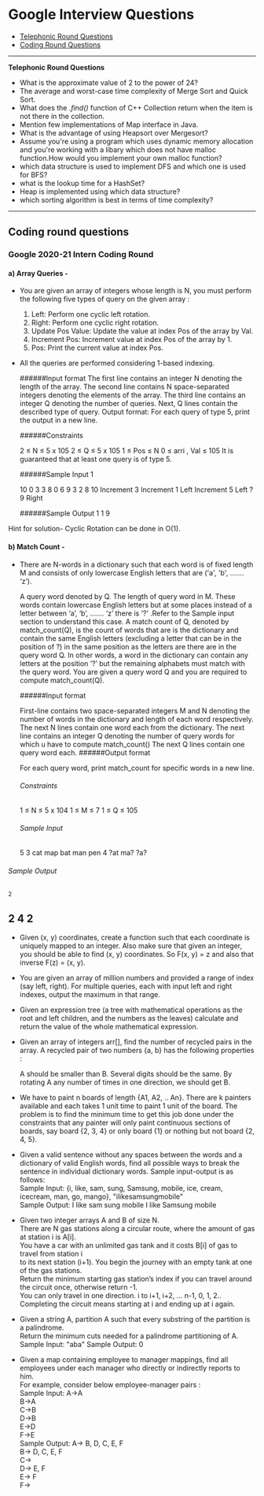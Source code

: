 
# Google Interview Questions

* [Telephonic Round Questions](#quiz)
* [Coding Round Questions](#coding)

____


<b name="quiz">Telephonic Round Questions</b><br/>

- What is the approximate value of 2 to the power of 24?
- The average and worst-case time complexity of Merge Sort and Quick Sort.
- What does the *.find()* function of C++ Collection return when the item is not there in the collection.
- Mention few implementations of Map interface in Java.
- What is the advantage of using Heapsort over Mergesort?
- Assume you're using a program which uses dynamic memory allocation and you're working with a libary which does not have malloc function.How would you implement your own malloc function?
- which data structure is used to implement DFS and which one is used for BFS?
- what is the lookup time for a HashSet?
- Heap is implemented using which data structure?
- which sorting algorithm is best in terms of time complexity?
____


<b name="coding">Coding round questions</b><br/>
---
### Google 2020-21 Intern Coding Round
#### a) Array Queries -
- You are given an array of integers whose length is N, you must perform the following five types of query on the given array : 
	1. Left: Perform one cyclic left rotation.
	2. Right: Perform one cyclic right rotation.
	3. Update Pos Value: Update the value at index Pos of the array by Val.
	4. Increment Pos: Increment value at index Pos of the array by 1.
	5. Pos: Print the current value at index Pos.

- All the queries are performed considering 1-based indexing.

	######Input format 
The first line contains an integer N denoting the length of the array.
The second line contains N space-separated integers denoting the elements of the array.
The third line contains an integer Q denoting the number of queries.
Next, Q lines contain the described type of query.
Output format: For each query of type 5, print the output in a new line.

	######Constraints

	2 ≤ N ≤ 5 x 105
	2 ≤ Q ≤ 5 x 105
	1 ≤ Pos ≤ N
	0 ≤ arri , Val ≤ 105
	It is guaranteed that at least one query is of type 5.

	######Sample Input 1

	10
0 3 3 8 0 6 9 3 2 8
10
Increment 3
Increment 1
Left
Increment 5
Left
? 9
Right

	######Sample Output 1
	1
	9

Hint for solution-  Cyclic Rotation can be done in O(1).
#### b) Match Count -

- There are N-words in a dictionary such that each word is of fixed length M and consists of only lowercase English letters that are ('a', 'b', ……. ‘z’).

	A query word denoted by Q. The length of query word in M. These words contain lowercase English letters but at some places instead of a letter between ‘a’, ‘b’, ……. ‘z’ there is ‘?’ .Refer to the Sample input section to understand this case.
A match count of Q, denoted by match_count(Q), is the count of words that are is the dictionary and contain the same English letters (excluding a letter that can be in the position of ?) in the same position as the letters are there are in the query word Q.
In other words, a word in the dictionary can contain any letters at the position ‘?’ but the remaining alphabets must match with the query word.
You are given a query word Q and you are required to compute match_count(Q).

	######Input format

	 First-line contains two space-separated integers M and  N denoting the number of words in the dictionary and length of each word respectively.
The next N lines contain one word each from the dictionary.
The next line contains an integer Q denoting the number of query words for which u have to compute match_count()
The next Q lines contain one query word each.
	######Output format

	For each query word, print match_count for specific words in a new line.

	###### Constraints

	1 ≤ N ≤ 5 x 104
	1 ≤ M ≤ 7
	1 ≤ Q ≤ 105

	###### Sample Input 

	5 3
cat
map
bat
man
pen
4
?at
ma?
?a?
######  Sample Output

	2
2
4
2
---
- Given (x, y) coordinates, create a function such that each coordinate is uniquely mapped to an integer. Also make sure that given an integer, you should be able to find (x, y) coordinates. So F(x, y) = z and also that inverse F(z) = (x, y).
- You are given an array of million numbers and provided a range of index (say left, right). For multiple queries, each with input left and right indexes, output the maximum in that range.
- Given an expression tree (a tree with mathematical operations as the root and left children, and the numbers as the leaves) calculate and return the value of the whole mathematical expression.
- Given an array of integers arr[], find the number of recycled pairs in the array. A recycled pair of two numbers {a, b} has the following properties :

  A should be smaller than B.
  Several digits should be the same.
  By rotating A any number of times in one direction, we should get B.
  
- We have to paint n boards of length {A1, A2, .. An}. There are k painters available and each takes 1 unit time to paint 1 unit of the board. The problem is to find the minimum time to get this job done under the constraints that any painter will only paint continuous sections of boards, say board {2, 3, 4} or only board {1} or nothing but not board {2, 4, 5}.
- Given a valid sentence without any spaces between the words and a dictionary of valid English words, find all possible ways to break the sentence in individual dictionary words. Sample input-output is as follows: <br/>
  Sample Input:  {i, like, sam, sung, Samsung, mobile, ice, cream, icecream, man, go, mango}, "ilikesamsungmobile"  <br/>
  Sample Output: I like sam sung mobile
                 I like Samsung mobile
                 
- Given two integer arrays A and B of size N.<br>
  There are N gas stations along a circular route, where the amount of gas at station i is A[i].<br>
  You have a car with an unlimited gas tank and it costs B[i] of gas to travel from station i<br>
  to its next station (i+1). You begin the journey with an empty tank at one of the gas stations.<br>
  Return the minimum starting gas station’s index if you can travel around the circuit once, otherwise return -1.<br>
  You can only travel in one direction. i to i+1, i+2, … n-1, 0, 1, 2.. Completing the circuit means starting at i and
  ending up at i again.<br>
  
- Given a string A, partition A such that every substring of the partition is a palindrome.<br>
  Return the minimum cuts needed for a palindrome partitioning of A.<br>
    Sample Input: "aba"
    Sample Output: 0 
- Given a map containing employee to manager mappings, find all employees under each manager who directly or indirectly reports to him.<br>
  For example, consider below employee-manager pairs :<br>
   Sample Input: A->A<br>
		 B->A<br>
 		 C->B<br>
		 D->B<br>
		 E->D<br>
		 F->E<br>
   Sample Output: A-> B, D, C, E, F<br>
		  B-> D, C, E, F<br>
		  C-><br>
		  D-> E, F<br>
		  E-> F<br>
		  F-><br>
